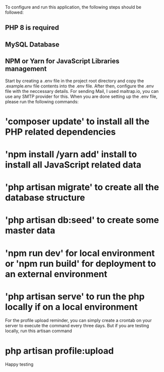 To configure and run this application, the following steps should be followed:

## PHP 8 is required
## MySQL Database 
## NPM or Yarn for JavaScript Libraries management

Start by creating a .env file in the project root directory and copy the .example.env file contents into the .env file. 
After then, configure the .env file with the neccessary details.
For sending Mail, I used maitrap.io, you can use any SMTP provider for this. When you are done setting up the .env file, please run the following commands:
# 'composer update' to install all the PHP related dependencies
# 'npm install /yarn add' install to install all JavaScript related data 
# 'php artisan migrate' to create all the database structure
# 'php artisan db:seed' to create some master data
# 'npm run dev' for local environment or 'npm run build' for deployment to an external environment
# 'php artisan serve' to run the php locally if on a local environment
For the profile upload reminder, you can simply create a crontab on your server to execute the command every three days. But if you are testing locally, run this artisan command
# php artisan profile:upload

Happy testing
